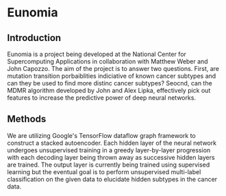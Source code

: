 # Eunomia

## Introduction
Eunomia is a project being developed at the National Center for Supercomputing Applications in collaboration with Matthew Weber and John Capozzo. The aim of the project is to answer two questions. First, are mutation transition porbaiblities indiciative of known cancer subtypes and can they be used to find more distinc cancer subtypes? Seocnd, can the MDMR algorithm developed by John and Alex Lipka, effectively pick out features to increase the predictive power of deep neural networks.

## Methods
We are utilizing Google's TensorFlow dataflow graph framework to construct a stacked autoencoder. Each hidden layer of the neural network undergoes unsupervised training in a greedy layer-by-layer progression with each decoding layer being thrown away as successive hidden layers are trained. The output layer is currently being trained using supervised learning but the eventual goal is to perform unsupervised multi-label classification on the given data to elucidate hidden subtypes in the cancer data.
